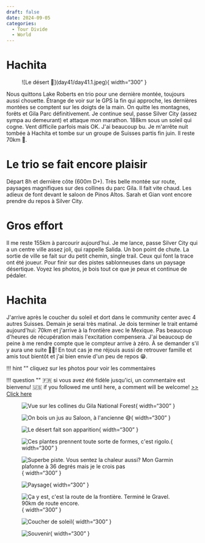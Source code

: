 ```yaml
---
draft: false 
date: 2024-09-05
categories:
  - Tour Divide
  - World
---
```


#  Hachita

<figure markdown>
![Le désert 🌵](day41/day41.1.jpeg){ width=“300” }
</figure>

Nous quittons Lake Roberts en trio pour une dernière montée, toujours aussi chouette. Étrange de voir sur le GPS la fin qui approche, les dernières montées se comptent sur les doigts de la main. On quitte les montagnes, forêts et Gila Parc définitivement. Je continue seul, passe Silver City (assez sympa au demeurant) et attaque mon marathon. 188km sous un soleil qui cogne. Vent difficile parfois mais OK. J'ai beaucoup bu. Je m'arrête nuit tombée à Hachita et tombe sur un groupe de Suisses partis fin juin. Il reste 70km 💪.

<!-- more -->


# Le trio se fait encore plaisir

Départ 8h et dernière côte (600m D+). Très belle montée sur route, paysages magnifiques sur des collines du parc Gila. Il fait vite chaud. Les adieux de font devant le saloon de Pinos Altos. Sarah et Gian vont encore prendre du repos à Silver City.

# Gros effort

Il me reste 155km à parcourir aujourd'hui. Je me lance, passe Silver City qui a un centre ville assez joli, qui rappelle Salida. Un bon point de chute. La sortie de ville se fait sur du petit chemin, single trail. Ceux qui font la trace ont été joueur. Pour finir sur des pistes sablonneuses dans un paysage désertique. Voyez les photos, je bois tout ce que je peux et continue de pédaler.

# Hachita 

J'arrive après le coucher du soleil et dort dans le community center avec 4 autres Suisses. Demain je serai très matinal. Je dois terminer le trait entamé aujourd'hui: 70km et j'arrive à la frontière avec le Mexique. Pas beaucoup d'heures de récupération mais l'excitation compensera. J'ai beaucoup de peine à me rendre compte que le compteur arrive à zéro. À se demander s'il y aura une suite 🤔😉! En tout cas je me réjouis aussi de retrouver famille et amis tout bientôt et j'ai bien envie d'un peu de repos 😁.



!!! hint ""
    cliquez sur les photos pour voir les commentaires

!!! question ""
    🇫🇷 si vous avez été fidèle jusqu'ici, un commentaire est bienvenu! 🇺🇸 if you followed me until here, a comment will be welcome! [>> Click here](https://forms.office.com/r/5TiedXLRaN)

<figure markdown>

![Vue sur les collines du Gila National Forest](day41/day41.2.jpeg){ width=“300” }

![On bois un jus au Saloon, à l'ancienne 😅](day41/day41.3.jpeg){ width=“300” }

![Le désert fait son apparition](day41/day41.4.jpeg){ width=“300” }

![Ces plantes prennent toute sorte de formes, c'est rigolo.](day41/day41.5.jpeg){ width=“300” }

![Superbe piste. Vous sentez la chaleur aussi? Mon Garmin plafonne à 36 degrés mais je le crois pas](day41/day41.6.jpeg){ width=“300” }

![Paysage](day41/day41.7.jpeg){ width=“300” }

![Ça y est, c'est la route de la frontière. Terminé le Gravel. 90km de route encore.](day41/day41.8.jpeg){ width=“300” }

![Coucher de soleil](day41/day41.9.jpeg){ width=“300” }

![Souvenir](day41/day41.10.jpeg){ width=“300” }

</figure>


